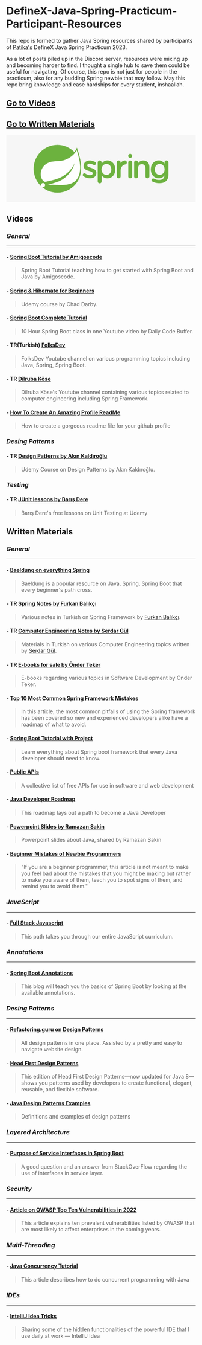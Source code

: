 # DefineX-Java-Spring-Practicum-Participant-Resources
 This repo is formed to gather Java Spring resources shared by participants of [Patika's](https://app.patika.dev/) DefineX Java Spring Practicum 2023.
 
 As a lot of posts piled up in the Discord server, resources were mixing up and becoming harder to find. I thought a single hub to save them could be useful for navigating. Of course, this repo is not just for people in the practicum, also for any budding Spring newbie that may follow.
May this repo bring knowledge and ease hardships for every student, inshaallah.  

## [Go to Videos](#videos)
## [Go to Written Materials](#written-materials)

<img title="spring_logo" alt="Logo for Spring" src="spring_logo.jpg">

## Videos


### ***General***
---
#### - [Spring Boot Tutorial by Amigoscode](https://www.youtube.com/watch?v=9SGDpanrc8U)
> Spring Boot Tutorial teaching how to get started with Spring Boot and Java by Amigoscode. 

#### - [Spring & Hibernate for Beginners](https://www.udemy.com/course/spring-hibernate-tutorial/)
> Udemy course by Chad Darby.

#### - [Spring Boot Complete Tutorial](https://www.youtube.com/watch?v=zvR-Oif_nxg)
> 10 Hour Spring Boot class in one Youtube video by Daily Code Buffer.

#### - TR(Turkish) [FolksDev ](https://www.youtube.com/@FolksDev)
> FolksDev Youtube channel on various programming topics including Java, Spring, Spring Boot.

#### - TR [Dilruba Köse](https://www.youtube.com/@dilrubakose/featured)
> Dilruba Köse's Youtube channel containing various topics related to computer engineering including Spring Framework.

#### - [How To Create An Amazing Profile ReadMe](https://www.youtube.com/watch?v=ECuqb5Tv9qI)
> How to create a gorgeous readme file for your github profile

### ***Desing Patterns***

#### - TR [Design Patterns by Akın Kaldıroğlu](https://www.udemy.com/course/designpatterns/)
> Udemy Course on Design Patterns by Akın Kaldıroğlu.

### ***Testing***
#### - TR [JUnit lessons by Barış Dere](https://www.udemy.com/course/unit-test-yazma-sanati/)
> Barış Dere's free lessons on Unit Testing at Udemy

## Written Materials

### ***General***
---
#### - [Baeldung on everything Spring](https://www.baeldung.com/)
> Baeldung is a popular resource on Java, Spring, Spring Boot that every beginner's path cross.

#### - TR [Spring Notes by Furkan Balıkçı](https://github.com/furkanbalikci/SpringNotes)
> Various notes in Turkish on Spring Framework by [Furkan Balıkçı](https://github.com/furkanbalikci).

#### - TR [Computer Engineering Notes by Serdar Gül](https://github.com/coderserdar/HacettepeBBM)
> Materials in Turkish on various Computer Engineering topics written by [Serdar Gül](https://github.com/coderserdar).

#### - TR [E-books for sale by Önder Teker](http://godoro.com/Content.html?article=xml/Publishing/Kitap-Elektronik)
> E-books regarding various topics in Software Development by Önder Teker.

#### - [Top 10 Most Common Spring Framework Mistakes](https://www.toptal.com/spring/top-10-most-common-spring-framework-mistakes)
> In this article, the most common pitfalls of using the Spring framework has been covered so new and experienced developers alike have a roadmap of what to avoid.

#### - [Spring Boot Tutorial with Project](https://gainjavaknowledge.medium.com/spring-boot-tutorial-2e8c9adc36a9)
> Learn everything about Spring boot framework that every Java developer should need to know.

#### - [Public APIs](https://github.com/public-apis/public-apis)
> A collective list of free APIs for use in software and web development

#### - [Java Developer Roadmap](https://roadmap.sh/java)
> This roadmap lays out a path to become a Java Developer

#### - [Powerpoint Slides by Ramazan Sakin](https://github.com/ramazansakin/patika-paycore-bootcamp-slides)
> Powerpoint slides about Java, shared by Ramazan Sakin

#### - [Beginner Mistakes of Newbie Programmers](https://medium.com/edge-coders/the-mistakes-i-made-as-a-beginner-programmer-ac8b3e54c312)
> "If you are a beginner programmer, this article is not meant to make you feel bad about the mistakes that you might be making but rather to make you aware of them, teach you to spot signs of them, and remind you to avoid them."

### ***JavaScript***
---
#### - [Full Stack Javascript](https://www.theodinproject.com/paths/full-stack-javascript?)
> This path takes you through our entire JavaScript curriculum.

### ***Annotations***
---
#### - [Spring Boot Annotations](https://dev.to/pmgysel/learn-spring-boot-by-annotations-1h0i)
> This blog will teach you the basics of Spring Boot by looking at the available annotations.

### ***Desing Patterns***
---
#### - [Refactoring.guru on Design Patterns](https://refactoring.guru/design-patterns/catalog)
> All design patterns in one place. Assisted by a pretty and easy to navigate website design.

#### - [Head First Design Patterns](https://www.oreilly.com/library/view/head-first-design/0596007124/)
> This edition of Head First Design Patterns—now updated for Java 8—shows you patterns used by developers to create functional, elegant, reusable, and flexible software.

#### - [Java Design Patterns Examples](https://www.digitalocean.com/community/tutorials/java-design-patterns-example-tutorial)
> Definitions and examples of design patterns

### ***Layered Architecture***
---
#### - [Purpose of Service Interfaces in Spring Boot](https://stackoverflow.com/questions/62599259/purpose-of-service-interface-class-in-spring-boot)
> A good question and an answer from StackOverFlow regarding the use of interfaces in service layer.
  
### ***Security***
---
#### - [Article on OWASP Top Ten Vulnerabilities in 2022](https://www.spiceworks.com/it-security/vulnerability-management/articles/owasp-top-ten-vulnerabilities/)
> This article explains ten prevalent vulnerabilities listed by OWASP that are most likely to affect enterprises in the coming years.

### ***Multi-Threading***
---
#### - [Java Concurrency Tutorial](https://www.vogella.com/tutorials/JavaConcurrency/article.html)
> This article describes how to do concurrent programming with Java

### ***IDEs***
---
#### - [IntelliJ Idea Tricks](https://medium.com/coderbyte/intellij-idea-tricks-that-i-use-daily-java-spring-ms-handling-40bc1239d371?source=userActivityShare-d9dd3829015f-1674475144&_branch_match_id=1146144306998188592&_branch_referrer=H4sIAAAAAAAAA8soKSkottLXz8nMy9bLTU3JLM3VS87P1c%2B18KgwNjY29C9PAgDFoU%2BzIwAAAA%3D%3D)
> Sharing some of the hidden functionalities of the powerful IDE that I use daily at work — IntelliJ Idea
